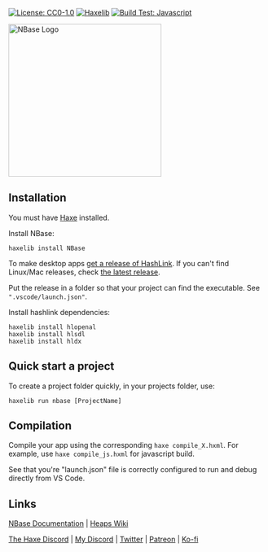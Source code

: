 [![License: CC0-1.0](https://img.shields.io/github/license/NeroGM/NBase?color=e6e6e6&label=License)](https://creativecommons.org/publicdomain/zero/1.0/)
[![Haxelib](https://img.shields.io/github/v/release/NeroGM/NBase?color=ea8220&label=Haxelib)](https://lib.haxe.org/p/NBase/)
[![Build Test: Javascript](https://github.com/NeroGM/NBase/actions/workflows/build_js.yml/badge.svg)](https://github.com/NeroGM/NBase/actions/workflows/build_js.yml)

<img src="https://svgshare.com/i/j2Y.svg" alt="NBase Logo" width="300">

## Installation

You must have [Haxe](https://haxe.org) installed.

Install NBase:
```
haxelib install NBase
```

To make desktop apps [get a release of HashLink](https://github.com/HaxeFoundation/hashlink/releases). If you can't find Linux/Mac releases, check [the latest release](https://github.com/HaxeFoundation/hashlink/releases/tag/latest).

Put the release in a folder so that your project can find the executable. See `".vscode/launch.json"`.

Install hashlink dependencies:
```
haxelib install hlopenal
haxelib install hlsdl
haxelib install hldx
```

## Quick start a project

To create a project folder quickly, in your projects folder, use: 
```
haxelib run nbase [ProjectName]
```

## Compilation

Compile your app using the corresponding `haxe compile_X.hxml`. For example, use `haxe compile_js.hxml` for javascript build.

See that you're "launch.json" file is correctly configured to run and debug directly from VS Code.

## Links

[NBase Documentation](https://nerogm.github.io/NBase/tpl/documentation/nb/index.html) | [Heaps Wiki](https://github.com/HeapsIO/heaps/wiki)

[The Haxe Discord](https://discordapp.com/invite/0uEuWH3spjck73Lo) | [My Discord](https://discord.gg/yb2Ej6YsE3) | [Twitter](https://twitter.com/home) | [Patreon](https://www.patreon.com/NeroGM) | [Ko-fi](https://ko-fi.com/nerogm)